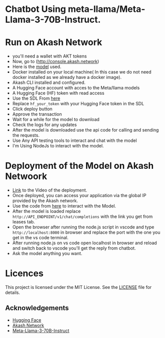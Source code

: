 # Chatbot Using meta-llama/Meta-Llama-3-70B-Instruct.
# Run on Akash Network
- you'll need a wallet with AKT tokens
- Now, go to (http://console.akash.network)
- Here is the [model](https://huggingface.co/meta-llama/Meta-Llama-3-70B-Instruct) used.
- Docker installed on your local machine( In this case we do not need docker installed as we already have a docker image).
- Akash CLI installed and configured.
- A Hugging Face account with acces to the Meta/llama models
- A Hugging Face (HF) token with read access
- Use the SDL From [here]()
- Replace `hf_your_token` with your Hugging Face token in the SDL
- Click deploy button
- Approve the transaction
- Wait for a while for the model to download
- Check the logs for any updates
- After the model is downloaded use the api code for calling and sending the requests.
- Use Any API testing tools to interact and chat with the model
- I'm Using NodeJs to interact with the model.

# Deployment of the Model on Akash Netwoork
- [Link](https://www.youtube.com/watch?v=qgmMTPXAhbQ) to the Video of the deployment.
- Once deployed, you can access your application via the global IP provided by the Akash network.
- Use the code from [here](https://github.com/Kinnytrack/chatbot-meta-llama/blob/main/index.js) to interact with the Model.
- After the model is loaded replace `http://API_ENDPOINT/v1/chat/completions` with the link you get from leases tab.
- Open the browser after running the node.js script in vscode and type `http://localhost:8000` in browser and replace the port with the one you get in the vs code terminal.
- After running node.js on vs code open localhost in browser and reload and switch back to vscode you'll get the reply from chatbot.
- Ask the model anything you want.

# Licences
This project is licensed under the MIT License. See the [LICENSE](https://huggingface.co/meta-llama/Meta-Llama-3-70B/blob/main/LICENSE) file for details.

## Acknowledgements
 - [Hugging Face](https://huggingface.co/)
 - [Akash Network](https://akash.network/)
 - [Meta-Llama-3-70B-Instruct](https://huggingface.co/meta-llama/Meta-Llama-3-70B-Instruct)
